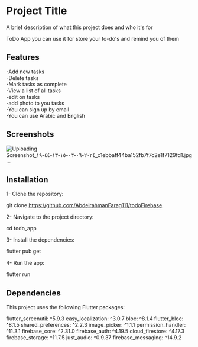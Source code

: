 
# Project Title

A brief description of what this project does and who it's for

ToDo App you can use it for store your to-do's and remind you of them
## Features

-Add new tasks   
-Delete tasks   
-Mark tasks as complete    
-View a list of all tasks  
-edit on tasks  
-add photo to you tasks  
-You can sign up by email   
-You can use Arabic and English
## Screenshots


![Uploading Screenshot_٢٠٢٤-٠٦-٠٣-١٥-١٣-٤٤-١٩_c1ebbaff44ba152fb7f7c2e1f7129fd1.jpg…]()


## Installation

1- Clone the repository:

git clone https://github.com/AbdelrahmanFarag111/todoFirebase

2- Navigate to the project directory:

cd todo_app

3- Install the dependencies:

flutter pub get

4- Run the app:

flutter run



    
## Dependencies
This project uses the following Flutter packages:

  flutter_screenutil: ^5.9.3 
  easy_localization: ^3.0.7
  bloc: ^8.1.4
  flutter_bloc: ^8.1.5
  shared_preferences: ^2.2.3
  image_picker: ^1.1.1
  permission_handler: ^11.3.1
  firebase_core: ^2.31.0
  firebase_auth: ^4.19.5
  cloud_firestore: ^4.17.3
  firebase_storage: ^11.7.5
  just_audio: ^0.9.37
  firebase_messaging: ^14.9.2
